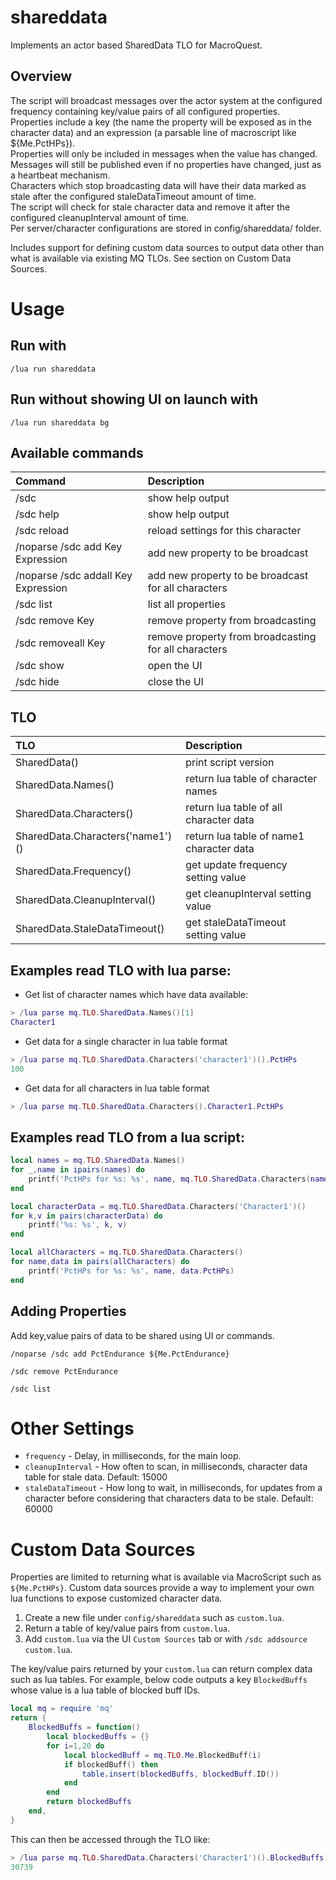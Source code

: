 # shareddata
Implements an actor based SharedData TLO for MacroQuest.

## Overview


The script will broadcast messages over the actor system at the configured frequency containing key/value pairs of all configured properties.  
Properties include a key (the name the property will be exposed as in the character data) and an expression (a parsable line of macroscript like ${Me.PctHPs}).  
Properties will only be included in messages when the value has changed.  
Messages will still be published even if no properties have changed, just as a heartbeat mechanism.  
Characters which stop broadcasting data will have their data marked as stale after the configured staleDataTimeout amount of time.  
The script will check for stale character data and remove it after the configured cleanupInterval amount of time.  
Per server/character configurations are stored in config/shareddata/ folder.  

Includes support for defining custom data sources to output data other than what is available via existing MQ TLOs. See section on Custom Data Sources.

# Usage

## Run with
```
/lua run shareddata
```

## Run without showing UI on launch with
```
/lua run shareddata bg
```

## Available commands
| Command | Description |
| :--- | :---- |
|/sdc|show help output|
|/sdc help|show help output|
|/sdc reload|reload settings for this character|
|/noparse /sdc add Key Expression|add new property to be broadcast|
|/noparse /sdc addall Key Expression|add new property to be broadcast for all characters|
|/sdc list|list all properties|
|/sdc remove Key|remove property from broadcasting|
|/sdc removeall Key|remove property from broadcasting for all characters|
|/sdc show|open the UI|
|/sdc hide|close the UI|

## TLO
| TLO | Description |
| :--- | :---- |
|SharedData()|print script version|
|SharedData.Names()|return lua table of character names|
|SharedData.Characters()|return lua table of all character data|
|SharedData.Characters('name1')()|return lua table of name1 character data|
|SharedData.Frequency()|get update frequency setting value|
|SharedData.CleanupInterval()|get cleanupInterval setting value|
|SharedData.StaleDataTimeout()|get staleDataTimeout setting value|

## Examples read TLO with lua parse:  

- Get list of character names which have data available:
```lua
> /lua parse mq.TLO.SharedData.Names()[1]
Character1
```
- Get data for a single character in lua table format
```lua
> /lua parse mq.TLO.SharedData.Characters('character1')().PctHPs
100
```
- Get data for all characters in lua table format
```lua
> /lua parse mq.TLO.SharedData.Characters().Character1.PctHPs
```

## Examples read TLO from a lua script:  
```lua
local names = mq.TLO.SharedData.Names()
for _,name in ipairs(names) do
    printf('PctHPs for %s: %s', name, mq.TLO.SharedData.Characters(name)().PctHPs)
end

local characterData = mq.TLO.SharedData.Characters('Character1')()
for k,v in pairs(characterData) do
    printf('%s: %s', k, v)
end

local allCharacters = mq.TLO.SharedData.Characters()
for name,data in pairs(allCharacters) do
    printf('PctHPs for %s: %s', name, data.PctHPs)
end
```

## Adding Properties

Add key,value pairs of data to be shared using UI or commands.

```
/noparse /sdc add PctEndurance ${Me.PctEndurance}
```

```
/sdc remove PctEndurance
```

```
/sdc list
```

# Other Settings

- `frequency` - Delay, in milliseconds, for the main loop.
- `cleanupInterval` - How often to scan, in milliseconds, character data table for stale data. Default: 15000
- `staleDataTimeout` - How long to wait, in milliseconds, for updates from a character before considering that characters data to be stale. Default: 60000

# Custom Data Sources

Properties are limited to returning what is available via MacroScript such as `${Me.PctHPs}`. Custom data sources provide a way to implement your own lua functions to expose customized character data.

1. Create a new file under `config/shareddata` such as `custom.lua`.  
2. Return a table of key/value pairs from `custom.lua`.  
3. Add `custom.lua` via the UI `Custom Sources` tab or with `/sdc addsource custom.lua`.  

The key/value pairs returned by your `custom.lua` can return complex data such as lua tables. For example, below code outputs a key `BlockedBuffs` whose value is a lua table of blocked buff IDs.  

```lua
local mq = require 'mq'
return {
    BlockedBuffs = function()
        local blockedBuffs = {}
        for i=1,20 do
            local blockedBuff = mq.TLO.Me.BlockedBuff(i)
            if blockedBuff() then
                table.insert(blockedBuffs, blockedBuff.ID())
            end
        end
        return blockedBuffs
    end,
}
```

This can then be accessed through the TLO like:  
```lua
> /lua parse mq.TLO.SharedData.Characters('Character1')().BlockedBuffs[1]
30739
```